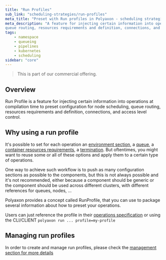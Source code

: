 ```yaml
---
title: "Run Profiles"
sub_link: "scheduling-strategies/run-profiles"
meta_title: "Preset with Run profiles in Polyaxon - scheduling strategies"
meta_description: "A feature for injecting certain information into operations at compilation time to preset configuration for node scheduling,
queue routing, resources requirements and definition, connections, and access level control."
tags:
    - namespace
    - queueing
    - pipelines
    - kubernetes
    - scheduling
sidebar: "core"
---
```


<blockquote class="commercial">This is part of our commercial offering.</blockquote>

## Overview

Run Profile is a feature for injecting certain information into operations at compilation time to preset configuration for node scheduling,
queue routing, resources requirements and definition, connections, and access level control.

## Why using a run profile

It's possible to set for each operation an
[environment section](/docs/core/specification/environment/), a [queue](/docs/core/specification/operation/#queue), a [container resources requirements](https://kubernetes.io/docs/concepts/containers/),
a [termination](/docs/core/specification/termination/). But oftentimes, you might want to reuse some or all of these options
and apply them to a certain type of operations.

One way to achieve such workflow is to push as many configuration sections as possible to the components, but this is not always possible and it's not recommended,
either because a component should be generic or the component should be used across different clusters, with different references for queues, nodes, ...

Polyaxon provides a concept called RunProfile, that you can use to package several information about how to preset your operations.

Users can just reference the profile in their [operations specification](/docs/core/specification/operation/#profile) or using the CLI/CLIENT `polyaxon run ... profile=my-profile`

## Managing run profiles

In order to create and manage run profiles, please check the [management section for more details](/docs/management/ui/run-profiles/)
